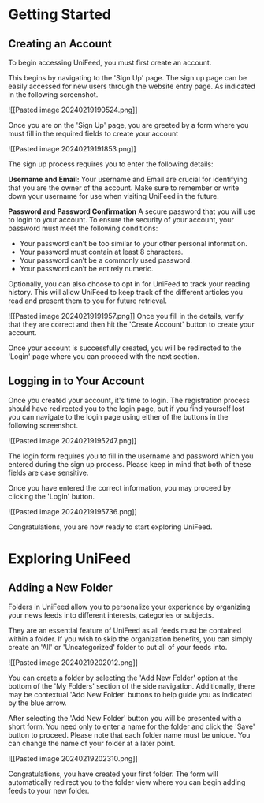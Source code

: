# Getting Started

## Creating an Account

To begin accessing UniFeed, you must first create an account.

This begins by navigating to the 'Sign Up' page. The sign up page can be easily accessed for new users through the website entry page. As indicated in the following screenshot.

![[Pasted image 20240219190524.png]]

Once you are on the 'Sign Up' page, you are greeted by a form where you must fill in the required fields to create your account

![[Pasted image 20240219191853.png]]

The sign up process requires you to enter the following details:

**Username and Email:**
Your username and Email are crucial for identifying that you are the owner of the account. Make sure to remember or write down your username for use when visiting UniFeed in the future.

**Password and Password Confirmation**
A secure password that you will use to login to your account. To ensure the security of your account, your password must meet the following conditions:

- Your password can’t be too similar to your other personal information.
- Your password must contain at least 8 characters.
- Your password can’t be a commonly used password.
- Your password can’t be entirely numeric.

Optionally, you can also choose to opt in for UniFeed to track your reading history. This will allow UniFeed to keep track of the different articles you read and present them to you for future retrieval.

![[Pasted image 20240219191957.png]]
Once you fill in the details, verify that they are correct and then hit the 'Create Account' button to create your account.

Once your account is successfully created, you will be redirected to the 'Login' page where you can proceed with the next section.

## Logging in to Your Account

Once you created your account, it's time to login. The registration process should have redirected you to the login page, but if you find yourself lost you can navigate to the login page using either of the buttons in the following screenshot.

![[Pasted image 20240219195247.png]]

The login form requires you to fill in the username and password which you entered during the sign up process. Please keep in mind that both of these fields are case sensitive.

Once you have entered the correct information, you may proceed by clicking the 'Login' button.

![[Pasted image 20240219195736.png]]

Congratulations, you are now ready to start exploring UniFeed.

# Exploring UniFeed 

## Adding a New Folder

Folders in UniFeed allow you to personalize your experience by organizing your news feeds into different interests, categories or subjects. 

They are an essential feature of UniFeed as all feeds must be contained within a folder. If you wish to skip the organization benefits, you can simply create an 'All' or 'Uncategorized' folder to put all of your feeds into.

![[Pasted image 20240219202012.png]]

You can create a folder by selecting the 'Add New Folder' option at the bottom of the 'My Folders' section of the side navigation. Additionally, there may be contextual 'Add New Folder' buttons to help guide you as indicated by the blue arrow.

After selecting the 'Add New Folder' button you will be presented with a short form. You need only to enter a name for the folder and click the 'Save' button to proceed. Please note that each folder name must be unique. You can change the name of your folder at a later point.

![[Pasted image 20240219202310.png]]

Congratulations, you have created your first folder. The form will automatically redirect you to the folder view where you can begin adding feeds to your new folder. 
